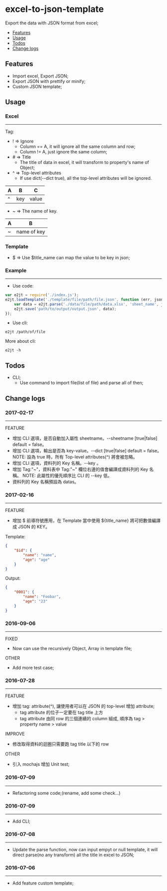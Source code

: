 # excel-to-json-template

Export the data with JSON format from excel;

- [Features](#features)
- [Usage](#usage)
- [Todos](#todos)
- [Change logs](#logs)

## <a name="features"></a>Features

- Import excel, Export JSON;
- Export JSON with prettify or minify;
- Custom JSON template;

## <a name="usage"></a>Usage

### Excel
---
Tag:

- \! => Ignore
    - Column == A, it will ignore all the same column and row;
    - Column != A, just ignore the same column;
- \# => Title
    - The title of data in excel, it will transform to property's name of Object;
- ^ => Top-level attributes
    - If use dict(--dict true), all the top-level attributes will be ignored.

| A | B | C |
|---|---|---|
| ^ | key | value |

- \~ => The name of key.

| A | B |
|---|---|
| ~ | name of key |

### Template

- \$ => Use $title_name can map the value to be key in json;

### Example
---

- Use code:
```javascript
var e2jt = require('./index.js');
e2jt.loadTemplate('./template/file/path/file.json', function (err, jsonObj) {
    var data = e2jt.parse('./data/file/path/data.xlsx', 'sheet_name', jsonObj);
    e2jt.save('path/to/output/output.json', data);
});
```

- Use cli:
```
e2jt /path/of/file
```
More about cli:
```
e2jt -h
```

## <a name="todos"></a>Todos

- CLI;
    - Use command to import file(list of file) and parse all of then;

## <a name="logs"></a>Change logs

### 2017-02-17
---
FEATURE

- 增加 CLI 選項，是否自動加入屬性 sheetname。--sheetname [true|false] default = false。
- 增加 CLI 選項，輸出是否為 key-value。--dict [true|false] default = false。 NOTE: 設為 true 時，所有 Top-level attributes(^) 將會被忽略。
- 增加 CLI 選項，資料列的 Key 名稱。--key <name of key>。
- 增加 Tag:"~"，資料表中 Tag:"~" 欄位右邊的值會編譯成資料列的 Key 名稱。 NOTE: 此屬性的優先順序比 CLI 的 --key 低。
- 資料列的 Key 名稱預設為 datas。

### 2017-02-16
---
FEATURE

- 增加 $ 前導符號應用，在 Template 當中使用 ${title_name} 將可把數值編譯成 JSON 的 KEY。

Template:

```JSON
{
    "$id": {
        "name": "name",
        "age": "age"
    }
}
```

Output:

```JSON
{
    "0001": {
        "name": "Foobar",
        "age": "23"
    }
}
```

### 2016-09-06
---
FIXED

- Now can use the recursively Object, Array in template file;

OTHER

- Add more test case;

### 2016-07-28
---
FEATURE

- 增加 tag: attribute(^), 讓使用者可以在 JSON 的 top-level 增加 attribute;
    - tag attribute 的位子一定要在 tag title 上方
    - tag attribute 由同 row 的三個連續的 column 組成, 順序為 tag > property name > value

IMPROVE

- 修改取得資料的迴圈只需要跑 tag title 以下的 row

OTHER

- 引入 mochajs 增加 Unit test;

### 2016-07-09
---
- Refactoring some code;(rename, add some check...)

### 2016-07-09
---
- Add CLI;

### 2016-07-08
---
- Update the parse function, now can input empyt or null template, it will direct parse(no any transform) all the title in excel to JSON;

### 2016-07-06
---
- Add feature custom template;
